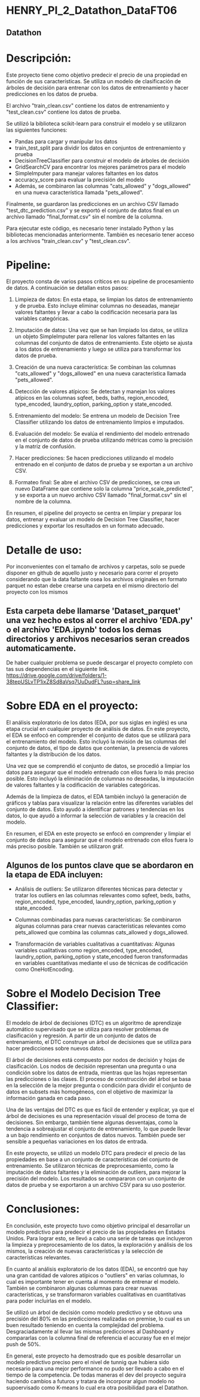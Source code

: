 # HENRY_PI_2_Datathon_DataFT06

## Datathon

# Descripción:
Este proyecto tiene como objetivo predecir el precio de una propiedad en función de sus características. Se utiliza un modelo de clasificación de árboles de decisión para entrenar con los datos de entrenamiento y hacer predicciones en los datos de prueba.

El archivo "train_clean.csv" contiene los datos de entrenamiento y "test_clean.csv" contiene los datos de prueba.

Se utilizó la biblioteca scikit-learn para construir el modelo y se utilizaron las siguientes funciones:

- Pandas para cargar y manipular los datos
- train_test_split para dividir los datos en conjuntos de entrenamiento y prueba
- DecisionTreeClassifier para construir el modelo de árboles de decisión
- GridSearchCV para encontrar los mejores parámetros para el modelo
- SimpleImputer para manejar valores faltantes en los datos
- accuracy_score para evaluar la precisión del modelo
- Además, se combinaron las columnas "cats_allowed" y "dogs_allowed" en una nueva característica llamada "pets_allowed".

Finalmente, se guardaron las predicciones en un archivo CSV llamado "test_dtc_prediction.csv" y se exportó el conjunto de datos final en un archivo llamado "final_format.csv" sin el nombre de la columna.

Para ejecutar este código, es necesario tener instalado Python y las bibliotecas mencionadas anteriormente. También es necesario tener acceso a los archivos "train_clean.csv" y "test_clean.csv".

# Pipeline:
El proyecto consta de varios pasos críticos en su pipeline de procesamiento de datos. A continuación se detallan estos pasos:

1. Limpieza de datos: En esta etapa, se limpian los datos de entrenamiento y de prueba. Esto incluye eliminar columnas no deseadas, manejar valores faltantes y llevar a cabo la codificación necesaria para las variables categóricas.

2. Imputación de datos: Una vez que se han limpiado los datos, se utiliza un objeto SimpleImputer para rellenar los valores faltantes en las columnas del conjunto de datos de entrenamiento. Este objeto se ajusta a los datos de entrenamiento y luego se utiliza para transformar los datos de prueba.

3. Creación de una nueva característica: Se combinan las columnas "cats_allowed" y "dogs_allowed" en una nueva característica llamada "pets_allowed".

4. Detección de valores atípicos: Se detectan y manejan los valores atípicos en las columnas sqfeet, beds, baths, region_encoded, type_encoded, laundry_option, parking_option y state_encoded.

5. Entrenamiento del modelo: Se entrena un modelo de Decision Tree Classifier utilizando los datos de entrenamiento limpios e imputados.

6. Evaluación del modelo: Se evalúa el rendimiento del modelo entrenado en el conjunto de datos de prueba utilizando métricas como la precisión y la matriz de confusión.

7. Hacer predicciones: Se hacen predicciones utilizando el modelo entrenado en el conjunto de datos de prueba y se exportan a un archivo CSV.

8. Formateo final: Se abre el archivo CSV de predicciones, se crea un nuevo DataFrame que contiene solo la columna "price_scale_predicted", y se exporta a un nuevo archivo CSV llamado "final_format.csv" sin el nombre de la columna.

En resumen, el pipeline del proyecto se centra en limpiar y preparar los datos, entrenar y evaluar un modelo de Decision Tree Classifier, hacer predicciones y exportar los resultados en un formato adecuado.

# Detalle de uso:
Por inconvenientes con el tamaño de archivos y carpetas, solo se puede disponer en github de aquello justo y necesario para correr el proyeto
considerando que la data faltante osea los archivos originales en formato parquet no estan debe crearse una carpeta en el mismo directorio del proyecto con los mismos
## Esta carpeta debe llamarse 'Dataset_parquet' una vez hecho estos al correr el archivo 'EDA.py' o el archivo 'EDA.ipynb' todos los demas directorios y archivos necesarios seran creados automaticamente.
De haber cualquier problema se puede descargar el proyecto completo con tas sus dependencias en el siguiente link.
https://drive.google.com/drive/folders/1-38tepUSLvTP1ixZ8Sd8aVsq7UuDudFL?usp=share_link

# Sobre EDA en el proyecto:
El análisis exploratorio de los datos (EDA, por sus siglas en inglés) es una etapa crucial en cualquier proyecto de análisis de datos. En este proyecto, el EDA se enfocó en comprender el conjunto de datos que se utilizará para el entrenamiento del modelo. Esto incluyó la revisión de las columnas del conjunto de datos, el tipo de datos que contenían, la presencia de valores faltantes y la distribución de los datos.

Una vez que se comprendió el conjunto de datos, se procedió a limpiar los datos para asegurar que el modelo entrenado con ellos fuera lo más preciso posible. Esto incluyó la eliminación de columnas no deseadas, la imputación de valores faltantes y la codificación de variables categóricas.

Además de la limpieza de datos, el EDA también incluyó la generación de gráficos y tablas para visualizar la relación entre las diferentes variables del conjunto de datos. Esto ayudó a identificar patrones y tendencias en los datos, lo que ayudó a informar la selección de variables y la creación del modelo.

En resumen, el EDA en este proyecto se enfocó en comprender y limpiar el conjunto de datos para asegurar que el modelo entrenado con ellos fuera lo más preciso posible. También se utilizaron gráf.

## Algunos de los puntos clave que se abordaron en la etapa de EDA incluyen:
- Análisis de outliers: Se utilizaron diferentes técnicas para detectar y tratar los outliers en las columnas relevantes como sqfeet, beds, baths, region_encoded, type_encoded, laundry_option, parking_option y state_encoded.

- Columnas combinadas para nuevas características: Se combinaron algunas columnas para crear nuevas características relevantes como pets_allowed que combina las columnas cats_allowed y dogs_allowed.

- Transformación de variables cualitativas a cuantitativas: Algunas variables cualitativas como region_encoded, type_encoded, laundry_option, parking_option y state_encoded fueron transformadas en variables cuantitativas mediante el uso de técnicas de codificación como OneHotEncoding.

# Sobre el Modelo Decision Tree Classifier:

El modelo de árbol de decisiones (DTC) es un algoritmo de aprendizaje automático supervisado que se utiliza para resolver problemas de clasificación y regresión. A partir de un conjunto de datos de entrenamiento, el DTC construye un árbol de decisiones que se utiliza para hacer predicciones sobre nuevos datos.

El árbol de decisiones está compuesto por nodos de decisión y hojas de clasificación. Los nodos de decisión representan una pregunta o una condición sobre los datos de entrada, mientras que las hojas representan las predicciones o las clases. El proceso de construcción del árbol se basa en la selección de la mejor pregunta o condición para dividir el conjunto de datos en subsets más homogéneos, con el objetivo de maximizar la información ganada en cada paso.

Una de las ventajas del DTC es que es fácil de entender y explicar, ya que el árbol de decisiones es una representación visual del proceso de toma de decisiones. Sin embargo, también tiene algunas desventajas, como la tendencia a sobreajustar el conjunto de entrenamiento, lo que puede llevar a un bajo rendimiento en conjuntos de datos nuevos. También puede ser sensible a pequeñas variaciones en los datos de entrada.

En este proyecto, se utilizó un modelo DTC para predecir el precio de las propiedades en base a un conjunto de características del conjunto de entrenamiento. Se utilizaron técnicas de preprocesamiento, como la imputación de datos faltantes y la eliminación de outliers, para mejorar la precisión del modelo. Los resultados se compararon con un conjunto de datos de prueba y se exportaron a un archivo CSV para su uso posterior.

# Conclusiones:
En conclusión, este proyecto tuvo como objetivo principal el desarrollar un modelo predictivo para predecir el precio de las propiedades en Estados Unidos. Para lograr esto, se llevó a cabo una serie de tareas que incluyeron la limpieza y preprocesamiento de los datos, la exploración y análisis de los mismos, la creación de nuevas características y la selección de características relevantes.

En cuanto al análisis exploratorio de los datos (EDA), se encontró que hay una gran cantidad de valores atípicos o "outliers" en varias columnas, lo cual es importante tener en cuenta al momento de entrenar el modelo. También se combinaron algunas columnas para crear nuevas características, y se transformaron variables cualitativas en cuantitativas para poder incluirlas en el modelo.

Se utilizó un árbol de decisión como modelo predictivo y se obtuvo una precisión del 80% en las predicciones realizadas on premise, lo cual es un buen resultado teniendo en cuenta la complejidad del problema. Desgraciadamente al llevar las mismas predicciones al Dashboard y compararlas con la columna final de referencia el accurasy fue en el mejor push de 50%.

En general, este proyecto ha demostrado que es posible desarrollar un modelo predictivo preciso pero el nivel de tunnig que hubiera sido necesario para una mejor performance no pudo ser llevado a cabo en el tiempo de la competencia.
De todas maneras el dev del proyecto seguira haciendo cambios a futuros y tratara de incorporar algun modelo no supoervisado como K-means lo cual era otra posibilidad para el Datathon.
